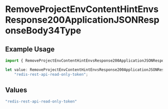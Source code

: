 # RemoveProjectEnvContentHintEnvsResponse200ApplicationJSONResponseBody34Type

## Example Usage

```typescript
import { RemoveProjectEnvContentHintEnvsResponse200ApplicationJSONResponseBody34Type } from "@vercel/sdk/models/operations";

let value: RemoveProjectEnvContentHintEnvsResponse200ApplicationJSONResponseBody34Type =
    "redis-rest-api-read-only-token";
```

## Values

```typescript
"redis-rest-api-read-only-token"
```
